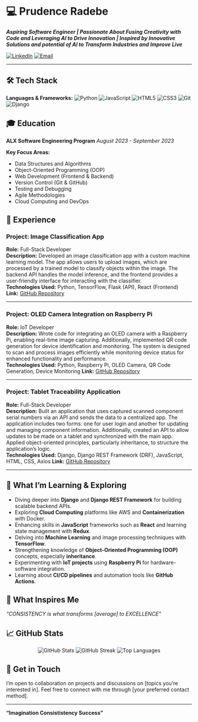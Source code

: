 # 💻 **Prudence Radebe**

**_Aspiring Software Engineer | Passionate About Fusing Creativity with Code and Leveraging AI to Drive Innovation | Inspired by Innovative Solutions and potential of AI to Transform Industries and Improve Live_**

[![LinkedIn](https://img.shields.io/badge/-LinkedIn-blue?style=flat&logo=Linkedin&logoColor=white)](https://www.linkedin.com/in/prudence-radebe-736b08241/)
[![Email](https://img.shields.io/badge/-Email-c14438?style=flat&logo=Gmail&logoColor=white)](mailto:missphumy@gmail.com)
<!-- [![Portfolio](https://img.shields.io/badge/-Portfolio-orange?style=flat&logo=google-chrome&logoColor=white)](https://yourportfolio.com) -->

---

## 🛠 **Tech Stack**

**Languages & Frameworks:**
![Python](https://img.shields.io/badge/-Python-333?style=flat&logo=python)
![JavaScript](https://img.shields.io/badge/-JavaScript-333?style=flat&logo=javascript)
![HTML5](https://img.shields.io/badge/-HTML5-333?style=flat&logo=html5)
![CSS3](https://img.shields.io/badge/-CSS3-333?style=flat&logo=css3)
![Git](https://img.shields.io/badge/-Git-333?style=flat&logo=git)
![Django](https://img.shields.io/badge/-Django-333?style=flat&logo=django)
<!-- ![React](https://img.shields.io/badge/-React-333?style=flat&logo=react) -->

<!-- ![Flask](https://img.shields.io/badge/-Flask-333?style=flat&logo=flask) -->
<!-- ![SQL](https://img.shields.io/badge/-SQL-333?style=flat&logo=postgresql) -->


## 🎓 **Education**

**ALX Software Engineering Program**
_August 2023 - September 2023_

**Key Focus Areas:**
- Data Structures and Algorithms
- Object-Oriented Programming (OOP)
- Web Development (Frontend & Backend)
- Version Control (Git & GitHub)
- Testing and Debugging
- Agile Methodologies
- Cloud Computing and DevOps
<!-- -  Databases and SQL -->

## 💼 **Experience**

### **Project: Image Classification App**
**Role:** Full-Stack Developer  
**Description:** Developed an image classification app with a custom machine learning model. The app allows users to upload images, which are processed by a trained model to classify objects within the image. The backend API handles the model inference, and the frontend provides a user-friendly interface for interacting with the classifier.  
**Technologies Used:** Python, TensorFlow, Flask (API), React (Frontend)  
**Link:** [GitHub Repository](https://github.com/MissPhumy/image-Classification)

---

### **Project: OLED Camera Integration on Raspberry Pi** 
**Role:** IoT Developer  
**Description:** Wrote code for integrating an OLED camera with a Raspberry Pi, enabling real-time image capturing. Additionally, implemented QR code generation for device identification and monitoring. The system is designed to scan and process images efficiently while monitoring device status for enhanced functionality and performance.  
**Technologies Used:** Python, Raspberry Pi, OLED Camera, QR Code Generation, Device Monitoring
**Link:** [GitHub Repository](https://github.com/MissPhumy/QR-Reader-with-OLED-Display)

---

### **Project: Tablet Traceability Application**
**Role:** Full-Stack Developer  
**Description:** Built an application that uses captured scanned component serial numbers via an API and sends the data to a centralized app. The application includes two forms: one for user login and another for updating and managing component information. Additionally, created an API to allow updates to be made on a tablet and synchronized with the main app. Applied object-oriented principles, particularly inheritance, to structure the application’s logic.  
**Technologies Used:** Django, Django REST Framework (DRF), JavaScript, HTML, CSS, Axios
**Link:** [GitHub Repository](#)

---


## 🌱 **What I’m Learning & Exploring**
- Diving deeper into **Django** and **Django REST Framework** for building scalable backend APIs.
- Exploring **Cloud Computing** platforms like AWS and **Containerization** with Docker.
- Enhancing skills in **JavaScript** frameworks such as **React** and learning state management with **Redux**.
- Delving into **Machine Learning** and image processing techniques with **TensorFlow**.
- Strengthening knowledge of **Object-Oriented Programming (OOP)** concepts, especially **inheritance**.
- Experimenting with **IoT projects** using **Raspberry Pi** for hardware-software integration.
-  Learning about **CI/CD pipelines** and automation tools like **GitHub Actions**.


## 🌟 **What Inspires Me**
_“CONSISTENCY is what transforms [average] to EXCELLENCE”_

## 📈 **GitHub Stats**
<p align="center">
  <img src="https://github-readme-stats.vercel.app/api?username=MissPhumy&show_icons=true&theme=radical" alt="GitHub Stats">
  <img src="https://github-readme-streak-stats.herokuapp.com/?user=MissPhumy&theme=radical" alt="GitHub Streak">
  <img src="https://github-readme-stats.vercel.app/api/top-langs/?username=MissPhumy&layout=compact&theme=radical" alt="Top Languages">
</p>

## 💬 **Get in Touch**
I’m open to collaboration on projects and discussions on [topics you’re interested in]. Feel free to connect with me through [your preferred contact method].

---

**“Imagination Consististency Success”**
